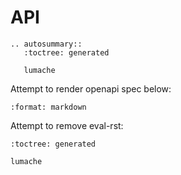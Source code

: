 # API

```{eval-rst}
.. autosummary::
   :toctree: generated

   lumache
```
Attempt to render openapi spec below:

```{openapi} specs/openapi.yml
:format: markdown
```

Attempt to remove eval-rst:
```{autosummary}
:toctree: generated

lumache
```
